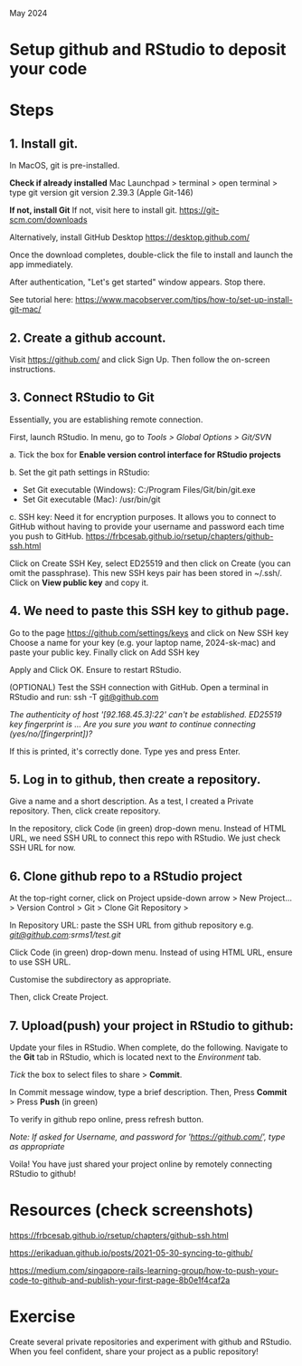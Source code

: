 May 2024

# Setup github and RStudio to deposit your code

# Steps
## 1. Install git.
In MacOS, git is pre-installed.

**Check if already installed**
Mac Launchpad > terminal > open terminal > type git version
git version 2.39.3 (Apple Git-146)

**If not, install Git**
If not, visit here to install git.
https://git-scm.com/downloads

Alternatively, install GitHub Desktop
https://desktop.github.com/

Once the download completes, double-click the file to install and launch the app immediately.

After authentication, "Let's get started" window appears. Stop there.

See tutorial here:
https://www.macobserver.com/tips/how-to/set-up-install-git-mac/

## 2. Create a github account.
Visit https://github.com/ and click Sign Up.
Then follow the on-screen instructions.

## 3. Connect RStudio to Git
Essentially, you are establishing remote connection.

First, launch RStudio.
In menu, go to *Tools  > Global Options > Git/SVN*

a. Tick the box for **Enable version control interface for RStudio projects**

b. Set the git path settings in RStudio:
- Set Git executable (Windows):
  C:/Program Files/Git/bin/git.exe
- Set Git executable (Mac):
  /usr/bin/git

c. SSH key:
Need it for encryption purposes.
It allows you to connect to GitHub without having to provide your username and password each time you push to GitHub.
https://frbcesab.github.io/rsetup/chapters/github-ssh.html

Click on Create SSH Key, select ED25519 and then click on Create (you can omit the passphrase). This new SSH keys pair has been stored in ~/.ssh/.
Click on **View public key** and copy it.

## 4. We need to paste this SSH key to github page.
Go to the page https://github.com/settings/keys and click on New SSH key Choose a name for your key (e.g. your laptop name, 2024-sk-mac) and paste your public key. Finally click on Add SSH key

Apply and Click OK. Ensure to restart RStudio.

(OPTIONAL) Test the SSH connection with GitHub.
Open a terminal in RStudio and run:
ssh -T git@github.com

*The authenticity of host '[92.168.45.3]:22' can't be established.
ED25519 key fingerprint is ...
Are you sure you want to continue connecting (yes/no/[fingerprint])?*


If this is printed, it's correctly done.  Type yes and press Enter.


## 5. Log in to github, then create a repository.
Give a name and a short description.
As a test, I created a Private repository.
Then, click create repository.

In the repository, click Code (in green) drop-down menu.
Instead of HTML URL, we need SSH URL to connect this repo with RStudio. We just check SSH URL for now.

## 6. Clone github repo to a RStudio project
At the top-right corner, click on Project upside-down arrow > New Project... > Version Control > Git >
 Clone Git Repository >

 In Repository URL:
 paste the SSH URL from github repository
   e.g. *git@github.com:srms1/test.git*

Click Code (in green) drop-down menu.
Instead of using HTML URL, ensure to use SSH URL.

Customise the subdirectory as appropriate.

Then, click Create Project.

## 7. Upload(push) your project in RStudio to github:
Update your files in RStudio. When complete, do the following.
Navigate to the **Git** tab in RStudio, which is located next to the *Environment* tab.

*Tick* the box to select files to share > **Commit**. 

In Commit message window, type a brief description.
Then, Press **Commit** > Press **Push** (in green)

To verify in github repo online, press refresh button.

*Note: If asked for Username, and password for 'https://github.com/', type as appropriate*

Voila! You have just shared your project online by remotely connecting RStudio to github!

# Resources (check screenshots)
https://frbcesab.github.io/rsetup/chapters/github-ssh.html

https://erikaduan.github.io/posts/2021-05-30-syncing-to-github/

https://medium.com/singapore-rails-learning-group/how-to-push-your-code-to-github-and-publish-your-first-page-8b0e1f4caf2a

# Exercise
Create several private repositories and experiment with github and RStudio. When you feel confident, share your project as a public repository!